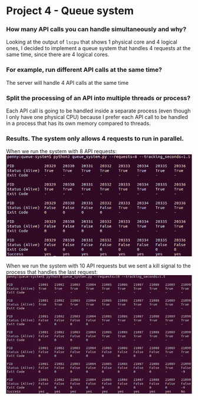 # Project 4 - Queue system

### How many API calls you can handle simultaneously and why?
Looking at the output of `lscpu` that shows 1 physical core and 4 logical ones, I decided to implement a queue system that handles 4 requests at the same time, since there are 4 logical cores. 

### For example, run different API calls at the same time?
The server will handle 4 API calls at the same time

### Split the processing of an API into multiple threads or process?
Each API call is going to be handled inside a separate process (even though I only have one physical CPU) because I prefer each API call to be handled in a process that has its own memory compared to threads.

### Results. The system only allows 4 requests to run in parallel.
When we run the system with 8 API requests:
![8-requests-screenshot](https://github.com/pkiourti/queue-system/blob/main/screenshots/8-requests.png)

When we run the system with 10 API requests but we sent a kill signal to the process that handles the last request:
![8-requests-screenshot](https://github.com/pkiourti/queue-system/blob/main/screenshots/screenshot-kill-a-process.png)
